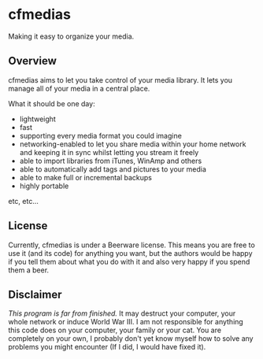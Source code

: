 cfmedias
========
Making it easy to organize your media.

Overview
--------
cfmedias aims to let you take control of your media library.
It lets you manage all of your media in a central place.

What it should be one day:

- lightweight
- fast
- supporting every media format you could imagine
- networking-enabled to let you share media within your home network
  and keeping it in sync whilst letting you stream it freely
- able to import libraries from iTunes, WinAmp and others
- able to automatically add tags and pictures to your media
- able to make full or incremental backups
- highly portable

etc, etc...

License
-------
Currently, cfmedias is under a Beerware license. This means you are free to use it (and its code)
for anything you want, but the authors would be happy if you tell them about what you do with it
and also very happy if you spend them a beer.

Disclaimer
----------
*This program is far from finished.*
It may destruct your computer, your whole network or induce World War III.
I am not responsible for anything this code does on your computer, your family or your cat.
You are completely on your own, I probably don't yet know myself how to solve any problems you might encounter
(If I did, I would have fixed it).